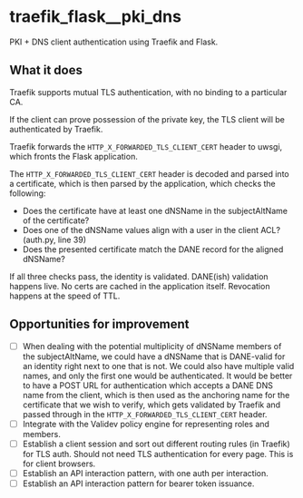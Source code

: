 # traefik_flask__pki_dns

PKI + DNS client authentication using Traefik and Flask.

## What it does

Traefik supports mutual TLS authentication, with no binding to a particular CA. 

If the client can prove possession of the private key, the TLS client will be authenticated by Traefik.

Traefik forwards the `HTTP_X_FORWARDED_TLS_CLIENT_CERT` header to uwsgi, which fronts the Flask application.

The `HTTP_X_FORWARDED_TLS_CLIENT_CERT` header is decoded and parsed into a certificate, which is then parsed by the application, which checks the following:

* Does the certificate have at least one dNSName in the subjectAltName of the certificate?
* Does one of the dNSName values align with a user in the client ACL? (auth.py, line 39)
* Does the presented certificate match the DANE record for the aligned dNSName?

If all three checks pass, the identity is validated. DANE(ish) validation happens live. No certs are cached in the application itself. Revocation happens at the speed of TTL.

## Opportunities for improvement

* [ ] When dealing with the potential multiplicity of dNSName members of the subjectAltName, we could have a dNSName that is DANE-valid for an identity right next to one that is not. We could also have multiple valid names, and only the first one would be authenticated. It would be better to have a POST URL for authentication which accepts a DANE DNS name from the client, which is then used as the anchoring name for the certificate that we wish to verify, which gets validated by Traefik and passed through in the `HTTP_X_FORWARDED_TLS_CLIENT_CERT` header.
* [ ] Integrate with the Validev policy engine for representing roles and members.
* [ ] Establish a client session and sort out different routing rules (in Traefik) for TLS auth. Should not need TLS authentication for every page. This is for client browsers.
* [ ] Establish an API interaction pattern, with one auth per interaction.
* [ ] Establish an API interaction pattern for bearer token issuance.